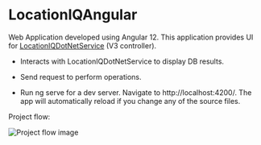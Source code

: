 #  LocationIQAngular #
Web Application developed using Angular 12. This application provides UI for [LocationIQDotNetService](https://github.com/VedankNaik/LocationIQDotNetService) (V3 controller).
* Interacts with LocationIQDotNetService to display DB results.
* Send request to perform operations.

* Run ng serve for a dev server. Navigate to http://localhost:4200/. The app will automatically reload if you change any of the source files.

Project flow:

![Project flow image](https://github.com/VedankNaik/LocationIQAngular/blob/main/flow.png)
